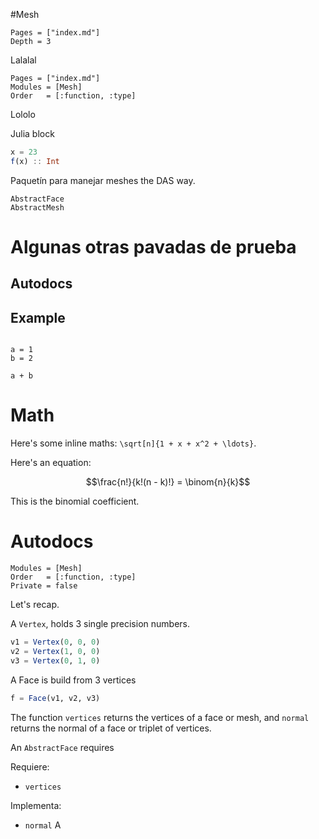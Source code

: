#Mesh

```@contents
Pages = ["index.md"]
Depth = 3
```


Lalalal

```@index
Pages = ["index.md"]
Modules = [Mesh]
Order   = [:function, :type]
```

Lololo

Julia block

```julia
x = 23
f(x) :: Int
```

Paquetín para manejar meshes the DAS way.

```@docs
AbstractFace
AbstractMesh
```

# Algunas otras pavadas de prueba

## Autodocs


## Example

```@example

a = 1
b = 2

a + b
```


# Math

Here's some inline maths: ``\sqrt[n]{1 + x + x^2 + \ldots}``.


Here's an equation:

```math
\frac{n!}{k!(n - k)!} = \binom{n}{k}
```

This is the binomial coefficient.

# Autodocs

```@autodocs
Modules = [Mesh]
Order   = [:function, :type]
Private = false
```

Let's recap.


A `Vertex`, holds 3 single precision numbers. 

```julia
v1 = Vertex(0, 0, 0)
v2 = Vertex(1, 0, 0)
v3 = Vertex(0, 1, 0)
```

A Face is build from 3 vertices

```julia
f = Face(v1, v2, v3)
```

The function `vertices` returns the vertices of a face or mesh, and `normal` returns the
normal of a face or triplet of vertices.

An `AbstractFace` requires 

Requiere:

* `vertices`

Implementa:
* `normal`
A 